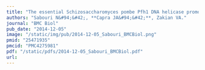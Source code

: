 ```yaml
---
title: "The essential Schizosaccharomyces pombe Pfh1 DNA helicase promotes fork movement past G-quadruplex motifs to prevent DNA damage"
authors: "Sabouri N&#94;&#42;, **Capra JA&#94;&#42;**, Zakian VA."
journal: "BMC Biol"
pub_date: "2014-12-05"
image: "/static/img/pub/2014-12-05_Sabouri_BMCBiol.png"
pmid: "25471935"
pmcid: "PMC4275981"
pdf: "/static/pdfs/2014-12-05_Sabouri_BMCBiol.pdf"
url: 
---
```

